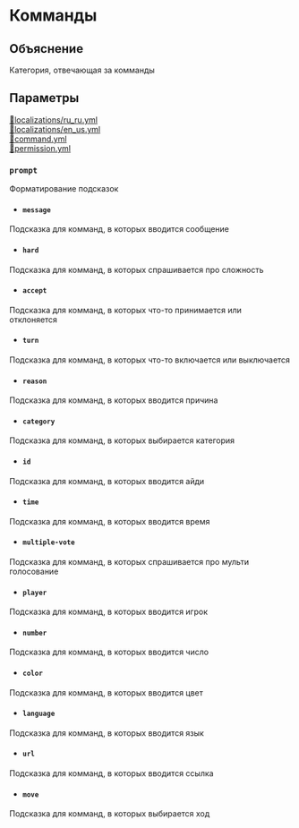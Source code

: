 <!-- #region title -->
# Комманды
<!-- #endregion title -->

<!-- #region explanation -->
## Объяснение
Категория, отвечающая за комманды
<!-- #endregion explanation -->

<!-- #region parameters -->
## Параметры
[:file_folder:localizations/ru_ru.yml](/docs/localizations/ru_ru/command)\
[:file_folder:localizations/en_us.yml](/docs/localizations/en_us/command)\
[:file_folder:command.yml](/docs/command/)\
[:file_folder:permission.yml](/docs/permission/command/)
<!-- #endregion parameters -->

<!-- #region localization -->
### `prompt`

Форматирование подсказок

- #### `message`

Подсказка для комманд, в которых вводится сообщение

- #### `hard`

Подсказка для комманд, в которых спрашивается про сложность

- #### `accept`

Подсказка для комманд, в которых что-то принимается или отклоняется

- #### `turn`

Подсказка для комманд, в которых что-то включается или выключается

- #### `reason`

Подсказка для комманд, в которых вводится причина

- #### `category`

Подсказка для комманд, в которых выбирается категория

- #### `id`

Подсказка для комманд, в которых вводится айди

- #### `time`

Подсказка для комманд, в которых вводится время

- #### `multiple-vote`

Подсказка для комманд, в которых спрашивается про мульти голосование

- #### `player`

Подсказка для комманд, в которых вводится игрок

- #### `number`

Подсказка для комманд, в которых вводится число

- #### `color`

Подсказка для комманд, в которых вводится цвет

- #### `language`

Подсказка для комманд, в которых вводится язык

- #### `url`

Подсказка для комманд, в которых вводится ссылка

- #### `move`

Подсказка для комманд, в которых выбирается ход
<!-- #endregion localization -->
